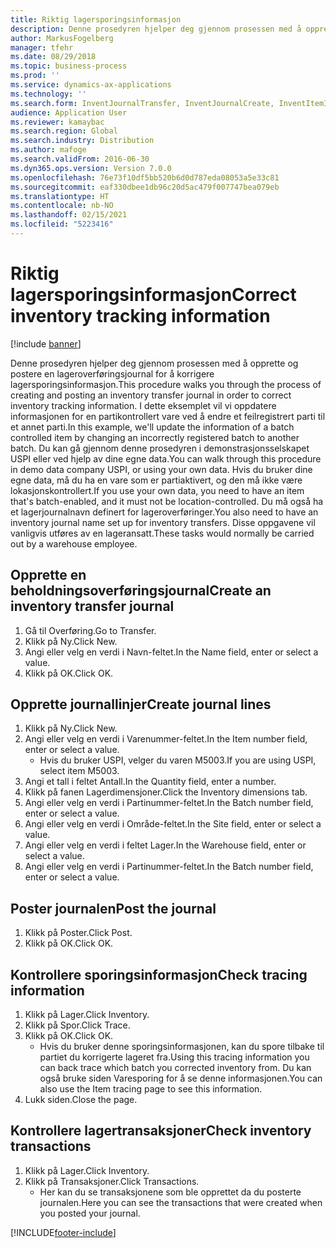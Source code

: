 ```yaml
---
title: Riktig lagersporingsinformasjon
description: Denne prosedyren hjelper deg gjennom prosessen med å opprette og postere en lageroverføringsjournal for å korrigere lagersporingsinformasjon.
author: MarkusFogelberg
manager: tfehr
ms.date: 08/29/2018
ms.topic: business-process
ms.prod: ''
ms.service: dynamics-ax-applications
ms.technology: ''
ms.search.form: InventJournalTransfer, InventJournalCreate, InventItemIdLookupSimple, InventBatchIdLookup, InventLocationIdLookup, InventDimTracking, InventTrans
audience: Application User
ms.reviewer: kamaybac
ms.search.region: Global
ms.search.industry: Distribution
ms.author: mafoge
ms.search.validFrom: 2016-06-30
ms.dyn365.ops.version: Version 7.0.0
ms.openlocfilehash: 76e73f10df5bb520b6d0d787eda08053a5e33c81
ms.sourcegitcommit: eaf330dbee1db96c20d5ac479f007747bea079eb
ms.translationtype: HT
ms.contentlocale: nb-NO
ms.lasthandoff: 02/15/2021
ms.locfileid: "5223416"
---
```

# <a name="correct-inventory-tracking-information"></a><span data-ttu-id="d9445-103">Riktig lagersporingsinformasjon</span><span class="sxs-lookup"><span data-stu-id="d9445-103">Correct inventory tracking information</span></span>

[!include [banner](../../includes/banner.md)]

<span data-ttu-id="d9445-104">Denne prosedyren hjelper deg gjennom prosessen med å opprette og postere en lageroverføringsjournal for å korrigere lagersporingsinformasjon.</span><span class="sxs-lookup"><span data-stu-id="d9445-104">This procedure walks you through the process of creating and posting an inventory transfer journal in order to correct inventory tracking information.</span></span> <span data-ttu-id="d9445-105">I dette eksemplet vil vi oppdatere informasjonen for en partikontrollert vare ved å endre et feilregistrert parti til et annet parti.</span><span class="sxs-lookup"><span data-stu-id="d9445-105">In this example, we'll update the information of a batch controlled item by changing an incorrectly registered batch to another batch.</span></span> <span data-ttu-id="d9445-106">Du kan gå gjennom denne prosedyren i demonstrasjonsselskapet USPI eller ved hjelp av dine egne data.</span><span class="sxs-lookup"><span data-stu-id="d9445-106">You can walk through this procedure in demo data company USPI, or using your own data.</span></span> <span data-ttu-id="d9445-107">Hvis du bruker dine egne data, må du ha en vare som er partiaktivert, og den må ikke være lokasjonskontrollert.</span><span class="sxs-lookup"><span data-stu-id="d9445-107">If you use your own data, you need to have an item that's batch-enabled, and it must not be location-controlled.</span></span> <span data-ttu-id="d9445-108">Du må også ha et lagerjournalnavn definert for lageroverføringer.</span><span class="sxs-lookup"><span data-stu-id="d9445-108">You also need to have an inventory journal name set up for inventory transfers.</span></span> <span data-ttu-id="d9445-109">Disse oppgavene vil vanligvis utføres av en lageransatt.</span><span class="sxs-lookup"><span data-stu-id="d9445-109">These tasks would normally be carried out by a warehouse employee.</span></span>


## <a name="create-an-inventory-transfer-journal"></a><span data-ttu-id="d9445-110">Opprette en beholdningsoverføringsjournal</span><span class="sxs-lookup"><span data-stu-id="d9445-110">Create an inventory transfer journal</span></span>
1. <span data-ttu-id="d9445-111">Gå til Overføring.</span><span class="sxs-lookup"><span data-stu-id="d9445-111">Go to Transfer.</span></span>
2. <span data-ttu-id="d9445-112">Klikk på Ny.</span><span class="sxs-lookup"><span data-stu-id="d9445-112">Click New.</span></span>
3. <span data-ttu-id="d9445-113">Angi eller velg en verdi i Navn-feltet.</span><span class="sxs-lookup"><span data-stu-id="d9445-113">In the Name field, enter or select a value.</span></span>
4. <span data-ttu-id="d9445-114">Klikk på OK.</span><span class="sxs-lookup"><span data-stu-id="d9445-114">Click OK.</span></span>

## <a name="create-journal-lines"></a><span data-ttu-id="d9445-115">Opprette journallinjer</span><span class="sxs-lookup"><span data-stu-id="d9445-115">Create journal lines</span></span>
1. <span data-ttu-id="d9445-116">Klikk på Ny.</span><span class="sxs-lookup"><span data-stu-id="d9445-116">Click New.</span></span>
2. <span data-ttu-id="d9445-117">Angi eller velg en verdi i Varenummer-feltet.</span><span class="sxs-lookup"><span data-stu-id="d9445-117">In the Item number field, enter or select a value.</span></span>
    * <span data-ttu-id="d9445-118">Hvis du bruker USPI, velger du varen M5003.</span><span class="sxs-lookup"><span data-stu-id="d9445-118">If you are using USPI, select item M5003.</span></span>  
3. <span data-ttu-id="d9445-119">Angi et tall i feltet Antall.</span><span class="sxs-lookup"><span data-stu-id="d9445-119">In the Quantity field, enter a number.</span></span>
4. <span data-ttu-id="d9445-120">Klikk på fanen Lagerdimensjoner.</span><span class="sxs-lookup"><span data-stu-id="d9445-120">Click the Inventory dimensions tab.</span></span>
5. <span data-ttu-id="d9445-121">Angi eller velg en verdi i Partinummer-feltet.</span><span class="sxs-lookup"><span data-stu-id="d9445-121">In the Batch number field, enter or select a value.</span></span>
6. <span data-ttu-id="d9445-122">Angi eller velg en verdi i Område-feltet.</span><span class="sxs-lookup"><span data-stu-id="d9445-122">In the Site field, enter or select a value.</span></span>
7. <span data-ttu-id="d9445-123">Angi eller velg en verdi i feltet Lager.</span><span class="sxs-lookup"><span data-stu-id="d9445-123">In the Warehouse field, enter or select a value.</span></span>
8. <span data-ttu-id="d9445-124">Angi eller velg en verdi i Partinummer-feltet.</span><span class="sxs-lookup"><span data-stu-id="d9445-124">In the Batch number field, enter or select a value.</span></span>

## <a name="post-the-journal"></a><span data-ttu-id="d9445-125">Poster journalen</span><span class="sxs-lookup"><span data-stu-id="d9445-125">Post the journal</span></span>
1. <span data-ttu-id="d9445-126">Klikk på Poster.</span><span class="sxs-lookup"><span data-stu-id="d9445-126">Click Post.</span></span>
2. <span data-ttu-id="d9445-127">Klikk på OK.</span><span class="sxs-lookup"><span data-stu-id="d9445-127">Click OK.</span></span>

## <a name="check-tracing-information"></a><span data-ttu-id="d9445-128">Kontrollere sporingsinformasjon</span><span class="sxs-lookup"><span data-stu-id="d9445-128">Check tracing information</span></span>
1. <span data-ttu-id="d9445-129">Klikk på Lager.</span><span class="sxs-lookup"><span data-stu-id="d9445-129">Click Inventory.</span></span>
2. <span data-ttu-id="d9445-130">Klikk på Spor.</span><span class="sxs-lookup"><span data-stu-id="d9445-130">Click Trace.</span></span>
3. <span data-ttu-id="d9445-131">Klikk på OK.</span><span class="sxs-lookup"><span data-stu-id="d9445-131">Click OK.</span></span>
    * <span data-ttu-id="d9445-132">Hvis du bruker denne sporingsinformasjonen, kan du spore tilbake til partiet du korrigerte lageret fra.</span><span class="sxs-lookup"><span data-stu-id="d9445-132">Using this tracing information you can back trace which batch you corrected inventory from.</span></span>  <span data-ttu-id="d9445-133">Du kan også bruke siden Varesporing for å se denne informasjonen.</span><span class="sxs-lookup"><span data-stu-id="d9445-133">You can also use the Item tracing page to see this information.</span></span>  
4. <span data-ttu-id="d9445-134">Lukk siden.</span><span class="sxs-lookup"><span data-stu-id="d9445-134">Close the page.</span></span>

## <a name="check-inventory-transactions"></a><span data-ttu-id="d9445-135">Kontrollere lagertransaksjoner</span><span class="sxs-lookup"><span data-stu-id="d9445-135">Check inventory transactions</span></span>
1. <span data-ttu-id="d9445-136">Klikk på Lager.</span><span class="sxs-lookup"><span data-stu-id="d9445-136">Click Inventory.</span></span>
2. <span data-ttu-id="d9445-137">Klikk på Transaksjoner.</span><span class="sxs-lookup"><span data-stu-id="d9445-137">Click Transactions.</span></span>
    * <span data-ttu-id="d9445-138">Her kan du se transaksjonene som ble opprettet da du posterte journalen.</span><span class="sxs-lookup"><span data-stu-id="d9445-138">Here you can see the transactions that were created when you posted your journal.</span></span>   



[!INCLUDE[footer-include](../../../includes/footer-banner.md)]